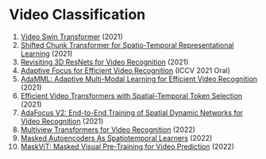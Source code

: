 # Video Classification
1. [Video Swin Transformer](https://arxiv.org/abs/2106.13230) (2021)
2. [Shifted Chunk Transformer for Spatio-Temporal Representational Learning](https://arxiv.org/abs/2108.11575) (2021)
3. [Revisiting 3D ResNets for Video Recognition](https://arxiv.org/abs/2109.01696) (2021)
4. [Adaptive Focus for Efficient Video Recognition](https://arxiv.org/abs/2105.03245) (ICCV 2021 Oral)
5. [AdaMML: Adaptive Multi-Modal Learning for Efficient Video Recognition](https://arxiv.org/abs/2105.05165) (2021)
6. [Efficient Video Transformers with Spatial-Temporal Token Selection](https://arxiv.org/abs/2111.11591) (2021)
7. [AdaFocus V2: End-to-End Training of Spatial Dynamic Networks for Video Recognition](https://arxiv.org/abs/2112.14238) (2021)
8. [Multiview Transformers for Video Recognition](https://arxiv.org/abs/2201.04288) (2022)
9. [Masked Autoencoders As Spatiotemporal Learners](https://arxiv.org/abs/2205.09113) (2022)
10. [MaskViT: Masked Visual Pre-Training for Video Prediction](https://arxiv.org/abs/2206.11894) (2022)
